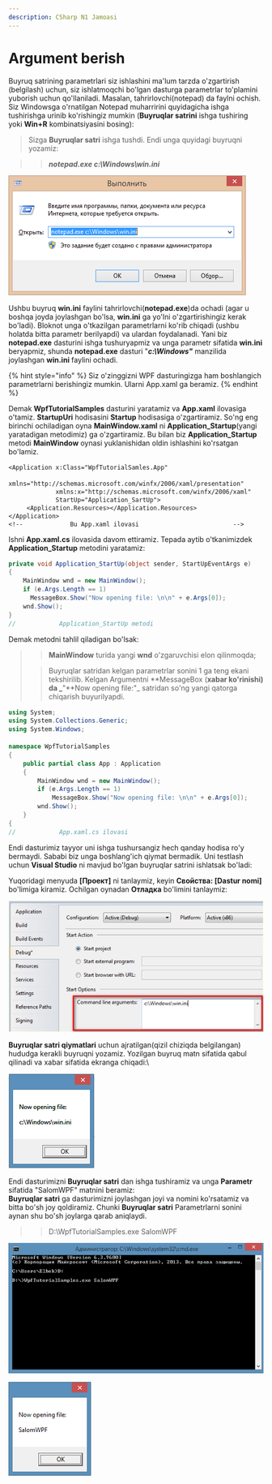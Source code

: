 ```yaml
---
description: CSharp N1 Jamoasi
---
```


# Argument berish

Buyruq satrining parametrlari siz ishlashini ma'lum tarzda o'zgartirish (belgilash) uchun, siz ishlatmoqchi bo'lgan dasturga parametrlar to'plamini yuborish uchun qo'llaniladi. Masalan, tahrirlovchi(notepad) da faylni ochish. Siz Windowsga o'rnatilgan Notepad muharririni quyidagicha ishga tushirishga urinib ko'rishingiz mumkin (**Buyruqlar satrini** ishga tushiring yoki **Win+R** kombinatsiyasini bosing):

> &#x20;Sizga **Buyruqlar satri** ishga tushdi. Endi unga quyidagi buyruqni yozamiz:

> > _**notepad.exe c:\Windows\win.ini**_

![Buyruqlar satri](../../../.gitbook/assets/wpf10.png)

&#x20;Ushbu buyruq **win.ini** faylini tahrirlovchi(**notepad.exe**)da ochadi (agar u boshqa joyda joylashgan bo'lsa, **win.ini** ga yo'lni o'zgartirishingiz kerak bo'ladi). Bloknot unga o'tkazilgan parametrlarni ko'rib chiqadi (ushbu holatda bitta parametr berilyapdi) va ulardan foydalanadi. Yani biz **notepad.exe** dasturini ishga tushuryapmiz va unga parametr sifatida **win.ini** beryapmiz, shunda **notepad.exe** dasturi "_**c:\Windows"**_ manzilida joylashgan **win.ini** faylini ochadi.

{% hint style="info" %}
Siz o'zinggizni WPF dasturingizga ham boshlangich parametrlarni berishingiz mumkin. Ularni App.xaml ga beramiz.
{% endhint %}

&#x20;Demak **WpfTutorialSamples** dasturini yaratamiz va **App.xaml** ilovasiga o'tamiz. **StartupUri** hodisasini **Startup** hodisasiga o'zgartiramiz. So'ng eng birinchi ochiladigan oyna **MainWindow.xaml** ni **Application\_Startup**(yangi yaratadigan metodimiz) ga o'zgartiramiz. Bu bilan biz **Application\_Startup** metodi **MainWindow** oynasi yuklanishidan oldin ishlashini ko'rsatgan bo'lamiz.

```markup
<Application x:Class="WpfTutorialSamles.App"
             xmlns="http://schemas.microsoft.com/winfx/2006/xaml/presentation"
             xmlns:x="http://schemas.microsoft.com/winfx/2006/xaml"
             StartUp="Application_SartUp">
     <Application.Resources></Application.Resources>
</Application>
<!--             Bu App.xaml ilovasi                          -->
```

&#x20;Ishni **App.xaml.cs** ilovasida davom ettiramiz. Tepada aytib o'tkanimizdek **Application\_Startup** metodini yaratamiz:

```csharp
private void Application_StartUp(object sender, StartUpEventArgs e)
{
    MainWindow wnd = new MainWindow();
    if (e.Args.Length == 1)
      MessageBox.Show("Now opening file: \n\n" + e.Args[0]);
    wnd.Show();
}
//            Application_StartUp metodi
```

Demak metodni tahlil qiladigan bo'lsak:

> > **MainWindow** turida yangi **wnd** o'zgaruvchisi elon qilinmoqda;
>
> > Buyruqlar satridan kelgan parametrlar sonini 1 ga teng ekani tekshirilib. Kelgan Argumentni **MessageBox (**xabar ko'rinishi) da _**"**Now opening file:"_ satridan so'ng yangi qatorga chiqarish buyurilyapdi.

```csharp
using System;
using System.Collections.Generic;
using System.Windows;

namespace WpfTutorialSamples
{
    public partial class App : Application
    {
        MainWindow wnd = new MainWindow();
        if (e.Args.Length == 1)
            MessageBox.Show("Now opening file: \n\n" + e.Args[0]);
        wnd.Show();
    }
{
//            App.xaml.cs ilovasi
```

&#x20;Endi dasturimiz tayyor uni ishga tushursangiz hech qanday hodisa ro'y bermaydi. Sababi biz unga boshlang'ich qiymat bermadik. Uni testlash uchun **Visual Studio** ni mavjud bo'lgan buyruqlar satrini ishlatsak bo'ladi:

&#x20;Yuqoridagi menyuda **\[Проект]** ni tanlaymiz, keyin **Свойства: \[Dastur nomi]** bo'limiga kiramiz. Ochilgan oynadan  **Отладка** bo'limini tanlaymiz:

![\[Свойства\] bo'limi](../../../.gitbook/assets/wpf11.png)

&#x20;**Buyruqlar satri qiymatlari** uchun ajratilgan(qizil chiziqda belgilangan) hududga kerakli buyruqni yozamiz. Yozilgan buyruq matn sifatida qabul qilinadi va xabar sifatida ekranga chiqadi:\


![MessageBox ](../../../.gitbook/assets/wpf12.png)

&#x20;Endi dasturimizni **Buyruqlar satri** dan ishga tushiramiz va unga **Parametr** sifatida "SalomWPF" matnini beramiz:\
&#x20;**Buyruqlar satri** ga dasturimizni joylashgan joyi va nomini ko'rsatamiz va bitta bo'sh joy qoldiramiz. Chunki **Buyruqlar satri** Parametrlarni sonini aynan shu bo'sh joylarga qarab aniqlaydi.

> > D:\WpfTutorialSamples.exe SalomWPF

![CMD](../../../.gitbook/assets/wpf13.png)

![Natija](../../../.gitbook/assets/wpf14.png)
